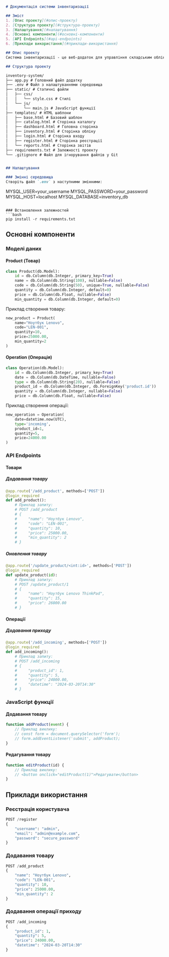 ```markdown
# Документація системи інвентаризації

## Зміст
1. [Опис проекту](#опис-проекту)
2. [Структура проекту](#структура-проекту)
3. [Налаштування](#налаштування)
4. [Основні компоненти](#основні-компоненти)
5. [API Endpoints](#api-endpoints)
6. [Приклади використання](#приклади-використання)

## Опис проекту
Система інвентаризації - це веб-додаток для управління складським обліком товарів. Система дозволяє вести облік товарів, відслідковувати їх кількість, здійснювати операції приходу та витрати, а також формувати звіти.

## Структура проекту

inventory-system/
├── app.py # Головний файл додатку
├── .env # Файл з налаштуваннями середовища
├── static/ # Статичні файли
│   ├── css/
│   │   └── style.css # Стилі
│   └── js/
│       └── main.js # JavaScript функції
├── templates/ # HTML шаблони
│   ├── base.html # Базовий шаблон
│   ├── catalog.html # Сторінка каталогу
│   ├── dashboard.html # Головна сторінка
│   ├── inventory.html # Сторінка обліку
│   ├── login.html # Сторінка входу
│   ├── register.html # Сторінка реєстрації
│   └── reports.html # Сторінка звітів
├── requirements.txt # Залежності проекту
└── .gitignore # Файл для ігнорування файлів у Git


## Налаштування

### Змінні середовища
Створіть файл `.env` з наступними змінними:
```
MYSQL_USER=your_username
MYSQL_PASSWORD=your_password
MYSQL_HOST=localhost
MYSQL_DATABASE=inventory_db
```

### Встановлення залежностей
```bash
pip install -r requirements.txt
```

## Основні компоненти

### Моделі даних

#### Product (Товар)
```python
class Product(db.Model):
    id = db.Column(db.Integer, primary_key=True)
    name = db.Column(db.String(100), nullable=False)
    code = db.Column(db.String(50), unique=True, nullable=False)
    quantity = db.Column(db.Integer, default=0)
    price = db.Column(db.Float, nullable=False)
    min_quantity = db.Column(db.Integer, default=0)
```

Приклад створення товару:
```python
new_product = Product(
    name="Ноутбук Lenovo",
    code="LEN-001",
    quantity=10,
    price=25000.00,
    min_quantity=2
)
```

#### Operation (Операція)
```python
class Operation(db.Model):
    id = db.Column(db.Integer, primary_key=True)
    date = db.Column(db.DateTime, nullable=False)
    type = db.Column(db.String(20), nullable=False)
    product_id = db.Column(db.Integer, db.ForeignKey('product.id'))
    quantity = db.Column(db.Integer, nullable=False)
    price = db.Column(db.Float, nullable=False)
```

Приклад створення операції:
```python
new_operation = Operation(
    date=datetime.now(UTC),
    type='incoming',
    product_id=1,
    quantity=5,
    price=24000.00
)
```

### API Endpoints

#### Товари

##### Додавання товару
```python
@app.route('/add_product', methods=['POST'])
@login_required
def add_product():
    # Приклад запиту:
    # POST /add_product
    # {
    #     "name": "Ноутбук Lenovo",
    #     "code": "LEN-001",
    #     "quantity": 10,
    #     "price": 25000.00,
    #     "min_quantity": 2
    # }
```

##### Оновлення товару
```python
@app.route('/update_product/<int:id>', methods=['POST'])
@login_required
def update_product(id):
    # Приклад запиту:
    # POST /update_product/1
    # {
    #     "name": "Ноутбук Lenovo ThinkPad",
    #     "quantity": 15,
    #     "price": 26000.00
    # }
```

#### Операції

##### Додавання приходу
```python
@app.route('/add_incoming', methods=['POST'])
@login_required
def add_incoming():
    # Приклад запиту:
    # POST /add_incoming
    # {
    #     "product_id": 1,
    #     "quantity": 5,
    #     "price": 24000.00,
    #     "datetime": "2024-03-20T14:30"
    # }
```

### JavaScript функції

#### Додавання товару
```javascript
function addProduct(event) {
    // Приклад виклику:
    // const form = document.querySelector('form');
    // form.addEventListener('submit', addProduct);
}
```

#### Редагування товару
```javascript
function editProduct(id) {
    // Приклад виклику:
    // <button onclick="editProduct(1)">Редагувати</button>
}
```

## Приклади використання

### Реєстрація користувача
```python
POST /register
{
    "username": "admin",
    "email": "admin@example.com",
    "password": "secure_password"
}
```

### Додавання товару
```python
POST /add_product
{
    "name": "Ноутбук Lenovo",
    "code": "LEN-001",
    "quantity": 10,
    "price": 25000.00,
    "min_quantity": 2
}
```

### Додавання операції приходу
```python
POST /add_incoming
{
    "product_id": 1,
    "quantity": 5,
    "price": 24000.00,
    "datetime": "2024-03-20T14:30"
}
```

